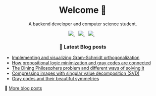 <h1 align='center'>
  Welcome 👋
</h1>

<p align='center'>
  A backend developer and computer science student.
</p>
<p align='center'>
  <a href="https://zerobone.net">
    <img src="https://img.shields.io/badge/Website-ZeroBone.net-%2302A2EC.svg?&style=for-the-badge&logoColor=white" />
  </a>&nbsp;&nbsp;
  <a href="https://www.linkedin.com/in/zerobone/">
    <img src="https://img.shields.io/badge/linkedin-%230077B5.svg?&style=for-the-badge&logo=linkedin&logoColor=white" />
  </a>&nbsp;&nbsp;
  <a href="mailto:zerobone21@gmail.com">
    <img src="https://img.shields.io/badge/gmail-%23D14836.svg?&style=for-the-badge&logo=gmail&logoColor=white" />
  </a>&nbsp;&nbsp;
</p>

<h3 align='center'>
  📕 Latest Blog posts
</h3>


<!-- BLOG-POST-LIST:START -->
- [Implementing and visualizing Gram-Schmidt orthogonalization](https://zerobone.net/blog/cs/gram-schmidt-process/)
- [How propositional logic minimization and gray codes are connected](https://zerobone.net/blog/cs/logic-minimization-gray-codes/)
- [The Dining Philosophers problem and different ways of solving it](https://zerobone.net/blog/cs/dining-philosophers-problem/)
- [Compressing images with singular value decomposition (SVD)](https://zerobone.net/blog/cs/svd-image-compression/)
- [Gray codes and their beautiful symmetries](https://zerobone.net/blog/cs/gray-codes/)
<!-- BLOG-POST-LIST:END -->

💬 [More blog posts](https://zerobone.net/blog/)
